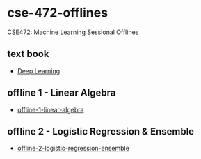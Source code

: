 # cse-472-offlines

CSE472: Machine Learning Sessional Offlines

## text book

- [Deep Learning](http://www.deeplearningbook.org/)

## offline 1 - Linear Algebra

- [offline-1-linear-algebra](./offline-1-linear-algebra/)

## offline 2 - Logistic Regression & Ensemble

- [offline-2-logistic-regression-ensemble](./offline-2-logistic-regression-ensemble/)
